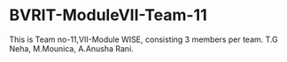# BVRIT-ModuleVII-Team-11
This is Team no-11,VII-Module WISE, consisting 3 members per team. T.G Neha, M.Mounica, A.Anusha Rani.
